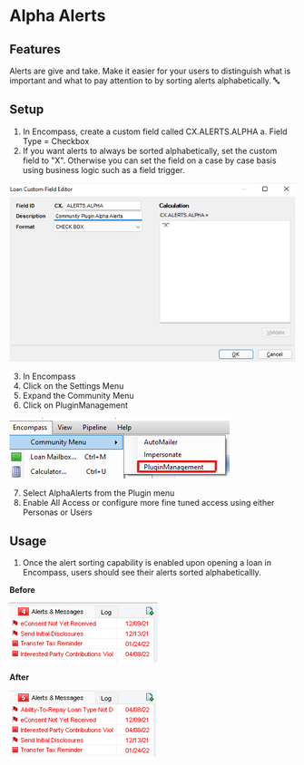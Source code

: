 # Alpha Alerts

## Features

Alerts are give and take. Make it easier for your users to distinguish what is important and what to pay attention to by sorting alerts alphabetically. :abc:

## Setup

1. In Encompass, create a custom field called CX.ALERTS.ALPHA
   a. Field Type = Checkbox
2. If you want alerts to always be sorted alphabetically, set the custom field to "X". Otherwise you can set the field on a case by case basis using business logic such as a field trigger.

![Custom Field Setup](/img/AlphaAlerts/CustomField.png)

3. In Encompass
4. Click on the Settings Menu
5. Expand the Community Menu
6. Click on PluginManagement

![Community Plugin Menu](/img/CommunityPluginMenu.png)

7. Select AlphaAlerts from the Plugin menu
8. Enable All Access or configure more fine tuned access using either Personas or Users

## Usage

1. Once the alert sorting capability is enabled upon opening a loan in Encompass, users should see their alerts sorted alphabeticallly. 

**Before**

![Alerts Not Sorted Alphabetically](/img/AlphaAlerts/UnsortedAlerts.png)

**After**

![Alerts Sorted Alphabetically](/img/AlphaAlerts/SortedAlerts.png)
